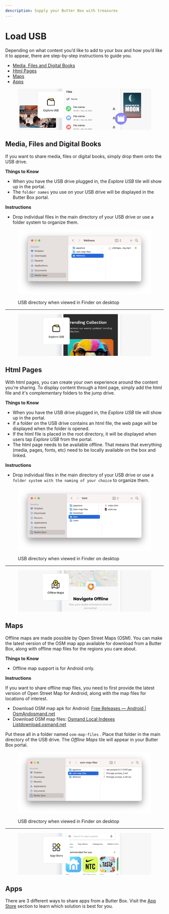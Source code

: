 ```yaml
---
description: Supply your Butter Box with treasures
---
```


# Load USB

Depending on what content you’d like to add to your box and how you’d like it to appear, there are step-by-step instructions to guide you.

* [Media, Files and Digital Books](load-usb.md#media-files-and-digital-books)
* [Html Pages](load-usb.md#html-pages)
* [Maps](load-usb.md#maps)
* [Apps](load-usb.md#apps)



<figure><img src="../.gitbook/assets/media-type-explore.png" alt=""><figcaption></figcaption></figure>

## Media, Files and Digital Books

If you want to share media, files or digital books, simply drop them onto the USB drive.&#x20;

**Things to Know**

* When you have the USB drive plugged in, the _Explore USB_ tile will show up in the portal.
* The `folder names` you use on your USB drive will be displayed in the Butter Box portal.

**Instructions**

* Drop individual files in the main directory of your USB drive or use a folder system to organize them.

<figure><img src="../.gitbook/assets/Screenshot 2025-08-16 at 9.50.15 PM.png" alt=""><figcaption><p>USB directory when viewed in Finder on desktop</p></figcaption></figure>

***





<figure><img src="../.gitbook/assets/media-type-html.png" alt=""><figcaption></figcaption></figure>

## Html Pages

With html pages, you can create your own experience around the content you're sharing. To display content through a html page, simply add the html file and it's complementary folders to the jump drive.

**Things to Know**

* When you have the USB drive plugged in, the  _Explore USB_ tile will show up in the portal.
* If a folder on the USB drive contains an html file, the web page will be displayed when the folder is opened.
* If the html file is placed in the root directory, it will be displayed when users tap _Explore USB_ from the portal.
* The html page needs to be available offline. That means that everything (media, pages, fonts, etc) need to be locally available on the box and linked.

**Instructions**

* Drop individual files in the main directory of your USB drive or use a `folder system with the naming of your choice` to organize them.

<figure><img src="../.gitbook/assets/Screenshot 2025-08-16 at 9.46.16 PM.png" alt=""><figcaption><p>USB directory when viewed in Finder on desktop</p></figcaption></figure>

***



<figure><img src="../.gitbook/assets/media-type-maps.png" alt=""><figcaption></figcaption></figure>

## Maps

Offline maps are made possible by Open Street Maps (OSM). You can make the latest version of the OSM map app available for download from a Butter Box, along with offline map files for the regions you care about.&#x20;

**Things to Know**

* Offline map support is for Android only.

**Instructions**

If you want to share offline map files, you need to first provide the latest version of Open Street Map for Android, along with the map files for locations of interest.

* Download OSM map apk for Android: [Free Releases — Android | OsmAndosmand.net](https://osmand.net/docs/versions/free-versions/?current-os=ios&)
* Download OSM map files: [Osmand Local Indexes Listdownload.osmand.net](https://download.osmand.net/list.php)

Put these all in a folder named `osm-map-files` . Place that folder in the main directory of the USB drive. The _Offline Maps_ tile will appear in your Butter Box portal.

<figure><img src="../.gitbook/assets/Screenshot 2025-08-16 at 9.44.40 PM.png" alt=""><figcaption><p>USB directory when viewed in Finder on desktop</p></figcaption></figure>

***





<figure><img src="../.gitbook/assets/media-type-apps.png" alt=""><figcaption></figcaption></figure>

## Apps

There are 3 different ways to share apps from a Butter Box. Visit the [App Store](../customization/app-store.md) section to learn which solution is best for you.
